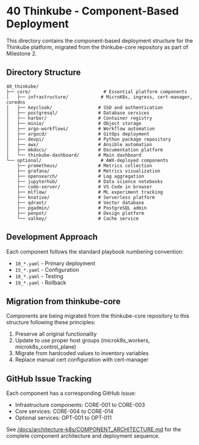 # 40 Thinkube - Component-Based Deployment

This directory contains the component-based deployment structure for the Thinkube platform, migrated from the thinkube-core repository as part of Milestone 2.

## Directory Structure

```
40_thinkube/
├── core/                           # Essential platform components
│   ├── infrastructure/            # MicroK8s, ingress, cert-manager, coredns
│   ├── keycloak/                 # SSO and authentication
│   ├── postgresql/               # Database services
│   ├── harbor/                   # Container registry
│   ├── minio/                    # Object storage
│   ├── argo-workflows/           # Workflow automation
│   ├── argocd/                   # GitOps deployment
│   ├── devpi/                    # Python package repository
│   ├── awx/                      # Ansible automation
│   ├── mkdocs/                   # Documentation platform
│   └── thinkube-dashboard/       # Main dashboard
└── optional/                      # AWX-deployed components
    ├── prometheus/               # Metrics collection
    ├── grafana/                  # Metrics visualization
    ├── opensearch/               # Log aggregation
    ├── jupyterhub/               # Data science notebooks
    ├── code-server/              # VS Code in browser
    ├── mlflow/                   # ML experiment tracking
    ├── knative/                  # Serverless platform
    ├── qdrant/                   # Vector database
    ├── pgadmin/                  # PostgreSQL admin
    ├── penpot/                   # Design platform
    └── valkey/                   # Cache service
```

## Development Approach

Each component follows the standard playbook numbering convention:
- `10_*.yaml` - Primary deployment
- `15_*.yaml` - Configuration
- `18_*.yaml` - Testing
- `19_*.yaml` - Rollback

## Migration from thinkube-core

Components are being migrated from the thinkube-core repository to this structure following these principles:
1. Preserve all original functionality
2. Update to use proper host groups (microk8s_workers, microk8s_control_plane)
3. Migrate from hardcoded values to inventory variables
4. Replace manual cert configuration with cert-manager

## GitHub Issue Tracking

Each component has a corresponding GitHub issue:
- Infrastructure components: CORE-001 to CORE-003
- Core services: CORE-004 to CORE-014
- Optional services: OPT-001 to OPT-011

See [/docs/architecture-k8s/COMPONENT_ARCHITECTURE.md](/docs/architecture-k8s/COMPONENT_ARCHITECTURE.md) for the complete component architecture and deployment sequence.